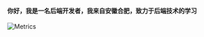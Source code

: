 #### 你好，我是一名后端开发者，我来自安徽合肥，致力于后端技术的学习

![Metrics](https://metrics.lecoq.io/linuxterminator?template=classic&base=header%2C%20activity%2C%20community%2C%20repositories%2C%20metadata&base.indepth=false&base.hireable=false&base.skip=false&config.timezone=Asia%2FShanghai)
